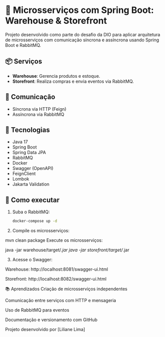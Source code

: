 # 🧱 Microsserviços com Spring Boot: Warehouse & Storefront

Projeto desenvolvido como parte do desafio da DIO para aplicar arquitetura de microsserviços com comunicação síncrona e assíncrona usando Spring Boot e RabbitMQ.

## 📦 Serviços

- **Warehouse**: Gerencia produtos e estoque.
- **Storefront**: Realiza compras e envia eventos via RabbitMQ.

## 🔗 Comunicação

- Síncrona via HTTP (Feign)
- Assíncrona via RabbitMQ

## 🚀 Tecnologias

- Java 17
- Spring Boot
- Spring Data JPA
- RabbitMQ
- Docker
- Swagger (OpenAPI)
- FeignClient
- Lombok
- Jakarta Validation

## 🐳 Como executar

1. Suba o RabbitMQ:
   ```bash
   docker-compose up -d

2. Compile os microsserviços:

mvn clean package
Execute os microsserviços:


java -jar warehouse/target/*.jar
java -jar storefront/target/*.jar

3. Acesse o Swagger:

Warehouse: http://localhost:8081/swagger-ui.html

Storefront: http://localhost:8082/swagger-ui.html

📚 Aprendizados
Criação de microsserviços independentes

Comunicação entre serviços com HTTP e mensageria

Uso de RabbitMQ para eventos

Documentação e versionamento com GitHub

Projeto desenvolvido por [Liliane Lima]
